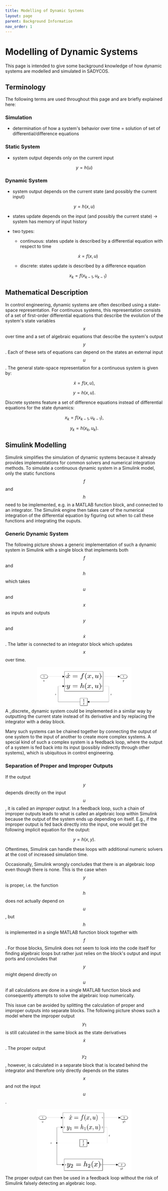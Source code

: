 ```yaml
---
title: Modelling of Dynamic Systems
layout: page
parent: Background Information
nav_order: 1
---
```


# Modelling of Dynamic Systems
This page is intended to give some background knowledge of how dynamic systems are modelled and simulated in SADYCOS.

## Terminology
The following terms are used throughout this page and are briefly explained here:

### Simulation
- determination of how a system's behavior over time = solution of set of differential/difference equations

### Static System
- system output depends only on the current input

$$ y = h(u)$$

### Dynamic System
- system output depends on the current state (and possibly the current input)

$$ y = h(x,u)$$

- states update depends on the input (and possibly the current state) → system has memory of input history
- two types:
    - continuous: states update is described by a differential equation with respect to time

    $$\dot{x} = f(x,u)$$

    - discrete: states update is described by a difference equation

    $$x_k = f(x_{k-1},u_{k-1})$$

## Mathematical Description
In control engineering, dynamic systems are often described using a state-space representation.
For continuous systems, this representation consists of a set of first-order differential equations that describe the evolution of the system's state variables $$x$$ over time and a set of algebraic equations that describe the system's output $$y$$.
Each of these sets of equations can depend on the states an external input $$u$$.
The general state-space representation for a continuous system is given by:

$$\dot{x}=f(x,u),$$

$$y = h(x,u).$$

Discrete systems feature a set of difference equations instead of differential equations for the state dynamics:

$$x_k = f(x_{k-1},u_{k-1}),$$

$$y_k = h(x_k,u_k).$$

## Simulink Modelling
Simulink simplifies the simulation of dynamic systems because it already provides implementations for common solvers and numerical integration methods.
To simulate a continuous dynamic system in a Simulink model, only the static functions $$f$$ and $$h$$ need to be implemented, e.g. in a MATLAB function block, and connected to an integrator.
The Simulink engine then takes care of the numerical integration of the differential equation by figuring out when to call these functions and integrating the ouputs.

### Generic Dynamic System
The following picture shows a generic implementation of such a dynamic system in Simulink with a single block that implements both $$f$$ and $$h$$ which takes $$u$$ and $$x$$ as inputs and outputs $$y$$ and $$\dot{x}$$.
The latter is connected to an integrator block which updates $$x$$ over time.
<center>
    <img src="system1.png" alt="Simple Dynamic System in Simulink" width="60%"/>
</center>
A _discrete_ dynamic system could be implemented in a similar way by outputting the current state instead of its derivative and by replacing the integrator with a delay block.

Many such systems can be chained together by connecting the output of one system to the input of another to create more complex systems.
A special kind of such a complex system is a feedback loop, where the output of a system is fed back into its input (possibly indirectly through other systems), which is ubiquitous in control engineering.

### Separation of Proper and Improper Outputs
If the output $$y$$ depends directly on the input $$u$$, it is called an _improper output_.
In a feedback loop, such a chain of improper outputs leads to what is called an algebraic loop within Simulink because the output of the system ends up depending on itself.
E.g., if the improper output is fed back directly into the input, one would get the following implicit equation for the output:

$$ y = h(x,y).$$

Oftentimes, Simulink can handle these loops with additional numeric solvers at the cost of increased simulation time.

Occasionally, Simulink wrongly concludes that there is an algebraic loop even though there is none.
This is the case when $$y$$ is proper, i.e. the function $$h$$ does not actually depend on $$u$$, but $$h$$ is implemented in a single MATLAB function block together with $$f$$.
For those blocks, Simulink does not seem to look into the code itself for finding algebraic loops but rather just relies on the block's output and input ports and concludes that $$y$$ might depend directly on $$u$$ if all calculations are done in a single MATLAB function block and consequently attempts to solve the algebraic loop numerically.

This issue can be avoided by splitting the calculation of proper and improper outputs into separate blocks.
The following picture shows such a model where the improper output $$y_1$$ is still calculated in the same block as the state derivatives $$\dot{x}$$.
The proper output $$y_2$$, however, is calculated in a separate block that is located behind the integrator and therefore only directly depends on the states $$x$$ and not the input $$u$$.
<center>
    <img src="system2.png" alt="Dynamic System with Proper and Improper Outputs in Simulink" width="60%"/>
</center>
The proper output can then be used in a feedback loop without the risk of Simulink falsely detecting an algebraic loop.
